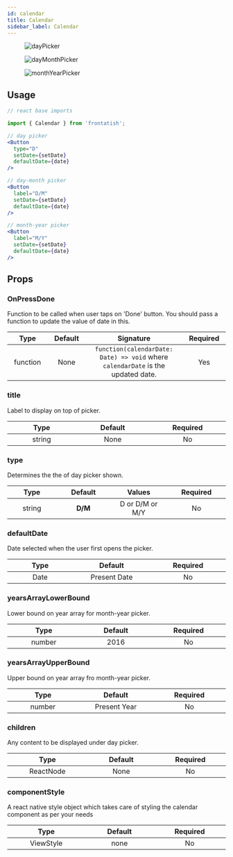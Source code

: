 ```yaml
---
id: calendar
title: Calendar
sidebar_label: Calendar
---
```


<div className="image-horizontal-preview">
    <figure>
      <img src="/frontatish/img/day.png" alt="dayPicker" />
    </figure>
    <figure>
      <img src="/frontatish/img/dayMonth.png" alt="dayMonthPicker" />
    </figure>
    <figure>
      <img src="/frontatish/img/monthYear.png" alt="monthYearPicker" />
    </figure>
</div>

## Usage

```jsx
// react base imports

import { Calendar } from 'frontatish';

// day picker
<Button
  type="D"
  setDate={setDate}
  defaultDate={date}
/>

// day-month picker
<Button
  label="D/M"
  setDate={setDate}
  defaultDate={date}
/>

// month-year picker
<Button
  label="M/Y"
  setDate={setDate}
  defaultDate={date}
/>

```

## Props

### OnPressDone

Function to be called when user taps on 'Done' button. You should pass a function to update the value of date in this.

|            Type             |        Default         |                                              Signature                                              |        Required        |
| :-------------------------: | :--------------------: | :-------------------------------------------------------------------------------------------------: | :--------------------: |
| function <img width="500"/> | None<img width="500"/> | `function(calendarDate: Date) => void` where `calendarDate` is the updated date. <img width="500"/> | Yes <img width="500"/> |

### title

Label to display on top of picker.

|           Type            |         Default         |       Required        |
| :-----------------------: | :---------------------: | :-------------------: |
| string <img width="500"/> | None <img width="500"/> | No <img width="500"/> |

### type

Determines the the of day picker shown.

|           Type            |          Default           |               Values               |       Required        |
| :-----------------------: | :------------------------: | :--------------------------------: | :-------------------: |
| string <img width="500"/> | **D/M** <img width="500"/> | D or D/M or M/Y <img width="500"/> | No <img width="500"/> |

### defaultDate

Date selected when the user first opens the picker.

|          Type           |             Default             |       Required        |
| :---------------------: | :-----------------------------: | :-------------------: |
| Date <img width="500"/> | Present Date <img width="500"/> | No <img width="500"/> |

### yearsArrayLowerBound

Lower bound on year array for month-year picker.

|           Type            |         Default         |       Required        |
| :-----------------------: | :---------------------: | :-------------------: |
| number <img width="500"/> | 2016 <img width="500"/> | No <img width="500"/> |

### yearsArrayUpperBound

Upper bound on year array fro month-year picker.

|           Type            |             Default             |       Required        |
| :-----------------------: | :-----------------------------: | :-------------------: |
| number <img width="500"/> | Present Year <img width="500"/> | No <img width="500"/> |

### children

Any content to be displayed under day picker.

|             Type             |         Default         |       Required        |
| :--------------------------: | :---------------------: | :-------------------: |
| ReactNode <img width="500"/> | None <img width="500"/> | No <img width="500"/> |

### componentStyle

A react native style object which takes care of styling the calendar component as per your needs

|             Type             |         Default         |       Required        |
| :--------------------------: | :---------------------: | :-------------------: |
| ViewStyle <img width="500"/> | none <img width="500"/> | No <img width="500"/> |
